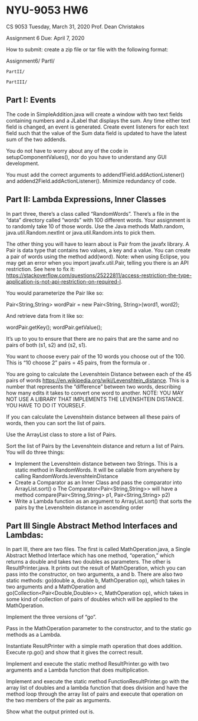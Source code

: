 # NYU-9053 HW6
CS 9053
Tuesday, March 31, 2020
Prof. Dean Christakos

Assignment 6
Due: April 7, 2020

How to submit: create a zip file or tar file with the following format:

Assignment6/
	PartI/

	PartII/

	PartIII/
		

## Part I: Events

The code in SimpleAddition.java will create a window with two text fields containing numbers and a JLabel that displays the sum. Any time either text field is changed, an event is generated. Create event listeners for each text field such that the value of the Sum data field is updated to have the latest sum of the two addends.

You do not have to worry about any of the code in setupComponentValues(), nor do you have to understand any GUI development.

You must add the correct arguments to addend1Field.addActionListener() and addend2Field.addActionListener(). Minimize redundancy of code.

## Part II: Lambda Expressions, Inner Classes

In part three, there’s a class called “RandomWords”. There’s a file in the “data” directory called “words” with 100 different words. Your assignment is to randomly take 10 of those words. Use the Java methods Math.random, java.util.Random.nextInt or java.util.Random.ints to pick them.

The other thing you will have to learn about is Pair from the javafx library. A Pair is data type that contains two values, a key and a value. You can create a pair of words using the method add(word). Note: when using Eclipse, you may get an error when you import javafx.util.Pair, telling you there is an API restriction. See here to fix it: https://stackoverflow.com/questions/25222811/access-restriction-the-type-application-is-not-api-restriction-on-required-l. 

You would parameterize the Pair like so:

Pair<String,String> wordPair = new Pair<String, String>(word1, word2);

And retrieve data from it like so:

wordPair.getKey();
wordPair.getValue();

It’s up to you to ensure that there are no pairs that are the same and no pairs of both (s1, s2) and (s2, s1).

You want to choose every pair of the 10 words you choose out of the 100.  This is “10 choose 2” pairs = 45 pairs, from the formula   or  .

You are going to calculate the Levenshtein Distance between each of the 45 pairs of words https://en.wikipedia.org/wiki/Levenshtein_distance. This is a number that represents the “difference” between two words, describing how many edits it takes to convert one word to another. NOTE: YOU MAY NOT USE A LIBRARY THAT IMPLEMENTS THE LEVENSHTEIN DISTANCE. YOU HAVE TO DO IT YOURSELF.

If you can calculate the Levenshtein distance between all these pairs of words, then you can sort the list of pairs.

Use the ArrayList class to store a list of Pairs. 

Sort the list of Pairs by the Levenshtein distance and return a list of Pairs. You will do three things:

-	Implement the Levenshtein distance between two Strings. This is a static method in RandomWords. It will be callable from anywhere by calling RandomWords.levenshteinDistance
-	Create a Comparator as an Inner Class and pass the comparator into ArrayList.sort()
o	The Comparator<Pair<String,String>> will have a method compare(Pair<String,String> p1, Pair<String,String> p2)
-	Write a Lambda function as an argument to ArrayList.sort() that sorts the pairs by the Levenshtein distance in ascending order


## Part III Single Abstract Method Interfaces and Lambdas:

In part III, there are two files. The first is called MathOperation.java, a Single Abstract Method Interface which has one method, “operation,” which returns a double and takes two doubles as parameters. The other is ResultPrinter.java. It prints out the result of MathOperation, which you can pass into the constructor, on two arguments, a and b. There are also two static methods: go(double a, double b, MathOperation op), which takes in two arguments and a MathOperation and go(Collection<Pair<Double,Double>> c, MathOperation op), which takes in some kind of collection of pairs of doubles which will be applied to the MathOperation. 

Implement the three versions of “go”.

Pass in the MathOperation parameter to the constructor, and to the static go methods as a Lambda. 

Instantiate ResultPrinter with a simple math operation that does addition. Execute rp.go() and show that it gives the correct result.

Implement and execute the static method ResultPrinter.go with two arguments and a Lambda function that does multiplication.

Implement and execute the static method FunctionResultPrinter.go with the array list of doubles and a lambda function that does division and have the method loop through the array list of pairs and execute that operation on the two members of the pair as arguments.

Show what the output printed out is.
